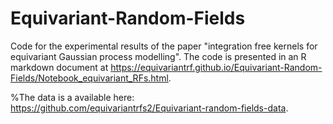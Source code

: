 # Equivariant-Random-Fields
Code for the experimental results of the paper "integration free kernels for equivariant Gaussian process modelling".
The code is presented in an R markdown document at https://equivariantrf.github.io/Equivariant-Random-Fields/Notebook_equivariant_RFs.html. 

%The data is a available here: https://github.com/equivariantrfs2/Equivariant-random-fields-data.
